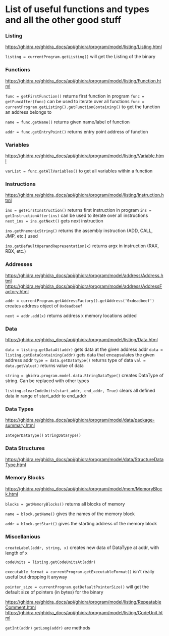 # List of useful functions and types and all the other good stuff


### Listing
https://ghidra.re/ghidra_docs/api/ghidra/program/model/listing/Listing.html

`listing = currentProgram.getListing()` will get the Listing of the binary


### Functions
https://ghidra.re/ghidra_docs/api/ghidra/program/model/listing/Function.html

`func = getFirstFunction()` returns first function in program
`func = getFuncAfter(func)` can be used to iterate over all functions
`func = currentProgram.getListing().getFunctionContaining()` to get the function an address belongs to

`name = func.getName()` returns given name/label of function

`addr = func.getEntryPoint()` returns entry point address of function



### Variables
https://ghidra.re/ghidra_docs/api/ghidra/program/model/listing/Variable.html

`varList = func.getAllVariables()` to get all variables within a function


### Instructions
https://ghidra.re/ghidra_docs/api/ghidra/program/model/listing/Instruction.html

`ins = getFirstInstruction()` returns first instruction in program
`ins = getInstructionAfter(ins)` can be used to iterate over all instructions
`next_ins = ins.getNext()` gets next instruction

`ins.getMnemonicString()` returns the assembly instruction (ADD, CALL, JMP, etc.) used

`ins.getDefaultOperandRepresentation(x)` returns argx in instruction (RAX, RBX, etc.)



### Addresses
https://ghidra.re/ghidra_docs/api/ghidra/program/model/address/Address.html
https://ghidra.re/ghidra_docs/api/ghidra/program/model/address/AddressFactory.html

`addr = currentProgram.getAddressFactory().getAddress('0xdeadbeef')` creates address object of `0xdeadbeef`

`next = addr.add(x)` returns address x memory locations added



### Data
https://ghidra.re/ghidra_docs/api/ghidra/program/model/listing/Data.html

`data = listing.getDataAt(addr)` gets data at the given address addr
`data = listing.getDataContaining(addr)` gets data that encapsulates the given address addr
`type = data.getDataType()` returns type of data
`val = data.getValue()` returns value of data


`string = ghidra.program.model.data.StringDataType()` creates DataType of string. Can be replaced with other types

`listing.clearCodeUnits(start_addr, end_addr, True)` clears all defined data in range of start_addr to end_addr


### Data Types
https://ghidra.re/ghidra_docs/api/ghidra/program/model/data/package-summary.html

`IntegerDataType()`
`StringDataType()`


### Data Structures
https://ghidra.re/ghidra_docs/api/ghidra/program/model/data/StructureDataType.html



### Memory Blocks
https://ghidra.re/ghidra_docs/api/ghidra/program/model/mem/MemoryBlock.html

`blocks = getMemoryBlocks()` returns all blocks of memory

`name = block.getName()` gives the names of the memory block

`addr = block.getStart()` gives the starting address of the memory block




### Miscellanious


`createLabel(addr, string, x)` creates new data of DataType at addr, with length of x

`codeUnits = listing.getCodeUnitsAt(addr)`

`executable_format = currentProgram.getExecutableFormat()` isn't really useful but dropping it anyway

`pointer_size = currentProgram.getDefaultPointerSize()` will get the default size of pointers (in bytes) for the binary



https://ghidra.re/ghidra_docs/api/ghidra/program/model/listing/RepeatableComment.html
https://ghidra.re/ghidra_docs/api/ghidra/program/model/listing/CodeUnit.html











`getInt(addr)`
`getLong(addr)` are methods